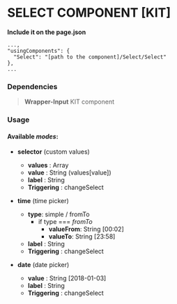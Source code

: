 # SELECT COMPONENT [KIT]

**Include it on the page.json**
```
...,
"usingComponents": {
  "Select": "[path to the component]/Select/Select"
},
...
```
### Dependencies
> **Wrapper-Input** KIT component

### Usage

#### Available *modes*:
- **selector** (custom values)
  - **values** : Array
  - **value**  : String (values[value])
  - **label** : String
  - **Triggering** : changeSelect

- **time** (time picker)
  - **type**: simple / fromTo
    - if type === *fromTo*
      - **valueFrom**: String [00:02]
      - **valueTo**: String [23:58]
  - **label** : String
  - **Triggering** : changeSelect

- **date** (date picker)
  - **value**  : String [2018-01-03]
  - **label** : String
  - **Triggering** : changeSelect
